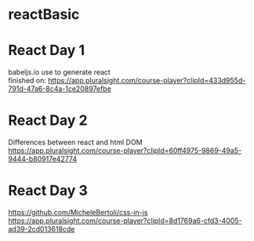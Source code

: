 # reactBasic

# React Day 1
babeljs.io use to generate react <br />
finished on: https://app.pluralsight.com/course-player?clipId=433d955d-791d-47a6-8c4a-1ce20897efbe <br />

# React Day 2
Differences between react and html DOM <br />
https://app.pluralsight.com/course-player?clipId=60ff4975-9869-49a5-9444-b80917e42774

# React Day 3
https://github.com/MicheleBertoli/css-in-js
https://app.pluralsight.com/course-player?clipId=8d1769a6-cfd3-4005-ad39-2cd013618cde